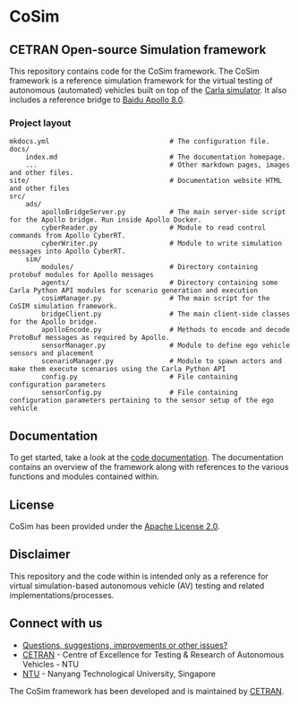 # CoSim

## CETRAN Open-source Simulation framework

This repository contains code for the CoSim framework. The CoSim framework is a reference simulation framework for the virtual testing of autonomous (automated) vehicles built on top of the [Carla simulator](https://github.com/carla-simulator/carla). It also includes a reference bridge to [Baidu Apollo 8.0](https://github.com/ApolloAuto/apollo/tree/r8.0.0).

### Project layout

    mkdocs.yml                              # The configuration file.
    docs/
        index.md                            # The documentation homepage.
        ...                                 # Other markdown pages, images and other files.
    site/                                   # Documentation website HTML and other files
    src/
        ads/
            apolloBridgeServer.py           # The main server-side script for the Apollo bridge. Run inside Apollo Docker.
            cyberReader.py                  # Module to read control commands from Apollo CyberRT.
            cyberWriter.py                  # Module to write simulation messages into Apollo CyberRT.
        sim/
            modules/                        # Directory containing protobuf modules for Apollo messages
            agents/                         # Directory containing some Carla Python API modules for scenario generation and execution
            cosimManager.py                 # The main script for the CoSIM simulation framework.
            bridgeClient.py                 # The main client-side classes for the Apollo bridge.
            apolloEncode.py                 # Methods to encode and decode ProtoBuf messages as required by Apollo.
            sensorManager.py                # Module to define ego vehicle sensors and placement
            scenarioManager.py              # Module to spawn actors and make them execute scenarios using the Carla Python API
            config.py                       # File containing configuration parameters
            sensorConfig.py                 # File containing configuration parameters pertaining to the sensor setup of the ego vehicle

## Documentation

To get started, take a look at the [code documentation](https://cetran-sg.github.io/CoSim/). The documentation contains an overview of the framework along with references to the various functions and modules contained within.

## License

CoSim has been provided under the [Apache License 2.0](https://github.com/cetran-sg/CoSim/blob/main/LICENSE.txt).

## Disclaimer

This repository and the code within is intended only as a reference for virtual simulation-based autonomous vehicle (AV) testing and related implementations/processes.

## Connect with us

- [Questions, suggestions, improvements or other issues?](https://github.com/cetran-sg/CoSim/issues)
- [CETRAN](https://cetran.sg/) - Centre of Excellence for Testing & Research of Autonomous Vehicles - NTU
- [NTU](https://www.ntu.edu.sg/) - Nanyang Technological University, Singapore

The CoSim framework has been developed and is maintained by [CETRAN](https://cetran.sg/).
